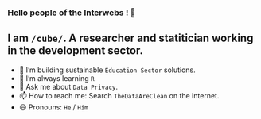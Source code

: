 ### Hello people of the Interwebs ! 👋

## I am  `/cube/`. A researcher and statitician working in the development sector.

- 🔭 I’m building sustainable `Education Sector` solutions.
- 🌱 I’m always learning `R`
- 💬 Ask me about `Data Privacy`.
- 📫 How to reach me: Search `TheDataAreClean` on the internet.
- 😄 Pronouns: `He` / `Him`

<!--
**TheDataAreClean/TheDataAreClean** is a ✨ _special_ ✨ repository because its `README.md` (this file) appears on your GitHub profile.

Here are some ideas to get you started:

- 🔭 I’m currently working on ...
- 🌱 I’m currently learning ...
- 👯 I’m looking to collaborate on ...
- 🤔 I’m looking for help with ...
- 💬 Ask me about ...
- 📫 How to reach me: ...
- 😄 Pronouns: ...
- ⚡ Fun fact: ...
-->
